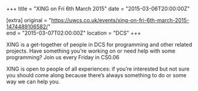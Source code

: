 +++
title = "XING on Fri 6th March 2015"
date = "2015-03-06T20:00:00Z"

[extra]
original = "https://uwcs.co.uk/events/xing-on-fri-6th-march-2015-1474489106582/"    
end = "2015-03-07T02:00:00Z"
location = "DCS"
+++

XING is a get-together of people in DCS for programming and other related projects. Have something you're working on or need help with some programming? Join us every Friday in CS0.06

XING is open to people of all experiences: if you’re interested but not sure you should come along because there’s always something to do or some way we can help you.

